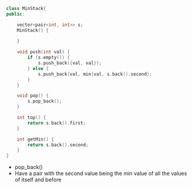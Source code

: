 ```cpp
class MinStack{
public: 

	vector<pair<int, int>> s;
	MinStack() {
	
	}

	void push(int val) {
		if (s.empty()) {
			s.push_back({val, val});
		} else {
			s.push_back(val, min(val, s.back().second);
		}
	}

	void pop() {
		s.pop_back();
	}

	int top() {
		return s.back().first;
	}

	int getMin() {
		return s.back().second;
	}
}
```

* pop_back()
* Have a pair with the second value being the min value of all the values of itself and before